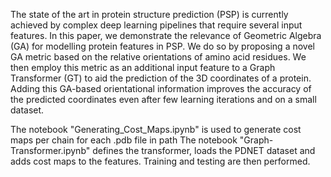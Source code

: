 The state of the art in protein structure prediction (PSP) is currently achieved  by complex deep learning pipelines that require several input features. In this paper, we demonstrate the relevance of Geometric Algebra (GA) for modelling protein features in PSP. We do so by proposing a novel GA metric based on the relative orientations of amino acid residues. We then employ this metric as an additional input feature to a Graph Transformer (GT) to aid the prediction of the 3D coordinates of a protein. Adding this GA-based orientational information improves the accuracy of the predicted coordinates even after few learning iterations and on a small dataset.


The notebook "Generating_Cost_Maps.ipynb" is used to generate cost maps per chain for each .pdb file in path
The notebook "Graph-Transformer.ipynb" defines the transformer, loads the PDNET dataset and adds cost maps to the features. Training and testing are then performed.
